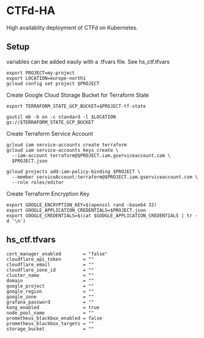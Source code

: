 # CTFd-HA

High availablity deployment of CTFd on Kubernetes. 

## Setup

variables can be added easily with a .tfvars file. See hs_ctf.tfvars

```
export PROJECT=my-project
export LOCATION=europe-north1
gcloud config set project $PROJECT
```

Create Google Cloud Storage Bucket for Terraform State

```
export TERRAFORM_STATE_GCP_BUCKET=$PROJECT-tf-state

gsutil mb -b on -c standard -l $LOCATION gs://$TERRAFORM_STATE_GCP_BUCKET
```

Create Terraform Service Account

```
gcloud iam service-accounts create terraform
gcloud iam service-accounts keys create \
  --iam-account terraform@$PROJECT.iam.gserviceaccount.com \
  $PROJECT.json

gcloud projects add-iam-policy-binding $PROJECT \
  --member serviceAccount:terraform@$PROJECT.iam.gserviceaccount.com \
  --role roles/editor
```

Create Terraform Encryption Key

```
export GOOGLE_ENCRYPTION_KEY=$(openssl rand -base64 32)
export GOOGLE_APPLICATION_CREDENTIALS=$PROJECT.json
export GOOGLE_CREDENTIALS=$(cat $GOOGLE_APPLICATION_CREDENTIALS | tr -d '\n')
```

## hs_ctf.tfvars
```
cert_manager_enabled        = "false"
cloudflare_api_token        = ""
cloudflare_email            = ""
cloudflare_zone_id          = ""
cluster_name                = ""
domain                      = ""
google_project              = ""
google_region               = ""
google_zone                 = ""
grafana_password            = ""
kong_enabled                = true
node_pool_name              = ""
prometheus_blackbox_enabled = false
prometheus_blackbox_targets = ""
storage_bucket              = ""
```
